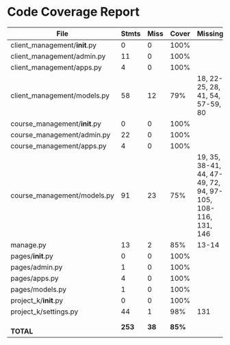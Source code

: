 # Code Coverage Report

| File                             | Stmts   | Miss   | Cover   | Missing                                    |
|----------------------------------|---------|--------|---------|--------------------------------------------|
| client_management/__init__.py   | 0       | 0      | 100%    |                                            |
| client_management/admin.py      | 11      | 0      | 100%    |                                            |
| client_management/apps.py       | 4       | 0      | 100%    |                                            |
| client_management/models.py     | 58      | 12     | 79%     | 18, 22-25, 28, 41, 54, 57-59, 80           |
| course_management/__init__.py   | 0       | 0      | 100%    |                                            |
| course_management/admin.py      | 22      | 0      | 100%    |                                            |
| course_management/apps.py       | 4       | 0      | 100%    |                                            |
| course_management/models.py     | 91      | 23     | 75%     | 19, 35, 38-41, 44, 47-49, 72, 94, 97-105, 108-116, 131, 146 |
| manage.py                       | 13      | 2      | 85%     | 13-14                                     |
| pages/__init__.py               | 0       | 0      | 100%    |                                            |
| pages/admin.py                  | 1       | 0      | 100%    |                                            |
| pages/apps.py                   | 4       | 0      | 100%    |                                            |
| pages/models.py                 | 1       | 0      | 100%    |                                            |
| project_k/__init__.py           | 0       | 0      | 100%    |                                            |
| project_k/settings.py           | 44      | 1      | 98%     | 131                                        |
|<br/>**TOTAL**                        | **253** | **38** | **85%** |                                            |
